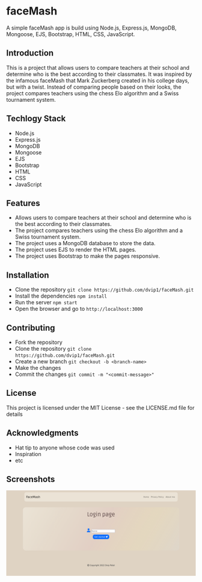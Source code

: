 # faceMash
A simple faceMash app is build using Node.js, Express.js, MongoDB, Mongoose, EJS, Bootstrap, HTML, CSS, JavaScript.

## Introduction
This is a project that allows users to compare teachers at their school and determine who is the best according to their classmates. It was inspired by the infamous faceMash that Mark Zuckerberg created in his college days, but with a twist. Instead of comparing people based on their looks, the project compares teachers using the chess Elo algorithm and a Swiss tournament system.

## Techlogy Stack
- Node.js
- Express.js
- MongoDB
- Mongoose
- EJS
- Bootstrap
- HTML
- CSS
- JavaScript

## Features 
- Allows users to compare teachers at their school and determine who is the best according to their classmates.
- The project compares teachers using the chess Elo algorithm and a Swiss tournament system.
- The project uses a MongoDB database to store the data.   
- The project uses EJS to render the HTML pages.
- The project uses Bootstrap to make the pages responsive.

## Installation
- Clone the repository `git clone https://github.com/dvip1/faceMash.git`
- Install the dependencies `npm install`
- Run the server `npm start`
- Open the browser and go to `http://localhost:3000`

## Contributing
- Fork the repository
- Clone the repository `git clone  https://github.com/dvip1/faceMash.git `
- Create a new branch `git checkout -b <branch-name>`
- Make the changes
- Commit the changes `git commit -m "<commit-message>"`

## License
This project is licensed under the MIT License - see the LICENSE.md file for details

## Acknowledgments
- Hat tip to anyone whose code was used
- Inspiration
- etc

## Screenshots
![Screenshot](public/images/Screenshot.png)
